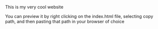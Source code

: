 This is my very cool website

You can preview it by right clicking on the index.html file, selecting copy path, and then pasting that path in your browser of choice